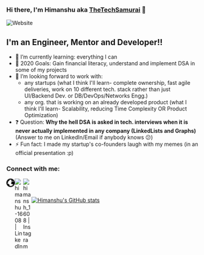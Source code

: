 ### Hi there, I'm Himanshu aka [TheTechSamurai][website] 👋

![Website](https://img.shields.io/website?label=www.himanshuyadav.me&style=for-the-badge&url=https%3A%2F%2Fhimanshuyadav.me)

## I'm an Engineer, Mentor and Developer!!

- 🌱 I’m currently learning: everything I can
- 🥅 2020 Goals: Gain financial literacy, understand and implement DSA in some of my projects
- 👯 I’m looking forward to work with:
  -  any startups (what I think I'll learn- complete ownership, fast agile deliveries, work on 10 different tech. stack rather than just UI/Backend Dev. or DB/DevOps/Networks Engg.)
  -  any org. that is working on an already developed product (what I think I'll learn- Scalability, reducing Time Complexity OR Product Optimization)
- ❓ Question: **Why the hell DSA is asked in tech. interviews when it is never actually implemented in any company (LinkedLists and Graphs)** (Answer to me on LinkedIn/Email if anybody knows 😕)
- ⚡ Fun fact: I made my startup's co-founders laugh with my memes (in an official presentation :p)

### Connect with me:

[<img align="left" alt="himanshuyadav.me" width="22px" src="https://raw.githubusercontent.com/iconic/open-iconic/master/svg/globe.svg" />][website]
[<img align="left" alt="himanshu-1608 | LinkedIn" width="22px" src="https://cdn.jsdelivr.net/npm/simple-icons@v3/icons/linkedin.svg" />][linkedin]
[<img align="left" alt="himansh_1608 | Instagram" width="22px" src="https://cdn.jsdelivr.net/npm/simple-icons@v3/icons/instagram.svg" />][instagram]

<br/>
<br/>

[![Himanshu's GitHub stats](https://github-readme-stats.vercel.app/api?username=himanshu-1608)](https://github.com/himanshu-1608/github-readme-stats)

[website]: https://himanshuyadav.me
[instagram]: https://instagram.com/himansh_1608
[linkedin]: https://linkedin.com/in/himanshu-yadav-1608
